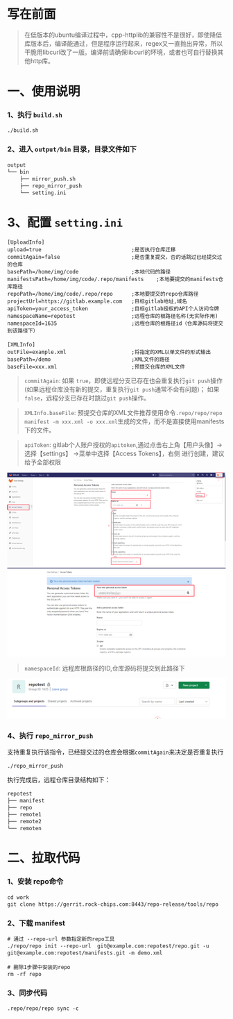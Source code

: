 # 写在前面

> 在低版本的ubuntu编译过程中，cpp-httplib的兼容性不是很好，即使降低库版本后，编译能通过，但是程序运行起来，regex又一直抛出异常，所以干脆用libcurl改了一版。编译前请确保libcurl的环境，或者也可自行替换其他http库。


# 一、使用说明

### 1、执行 `build.sh`
```
./build.sh
```
### 2、进入 `output/bin` 目录，目录文件如下
```
output
└── bin
    ├── mirror_push.sh
    ├── repo_mirror_push
    └── setting.ini

```
# 3、配置 `setting.ini`
```
[UploadInfo]
upload=true                            	;是否执行仓库迁移
commitAgain=false                       ;是否重复提交，否的话跳过已经提交过的仓库
basePath=/home/img/code                 ;本地代码的路径
manifestsPath=/home/img/code/.repo/manifests    ;本地要提交的manifests仓库路径
repoPath=/home/img/code/.repo/repo      ;本地要提交的repo仓库路径
projectUrl=https://gitlab.example.com   ;目标gitlab地址,域名
apiToken=your_access_token              ;目标gitlab授权的API个人访问令牌
namespaceName=repotest                  ;远程仓库的根路径名称(无实际作用)
namespaceId=1635                        ;远程仓库的根路径id（仓库源码将提交到该路径下）

[XMLInfo]
outFile=example.xml                     ;将指定的XML以单文件的形式输出
basePath=/demo                          ;XML文件的路径
baseFile=xxx.xml                        ;预提交仓库的XML文件
```

> `commitAgain`: 如果 `true`，即使远程分支已存在也会重复执行`git push`操作(如果远程仓库没有新的提交，重复执行`git push`通常不会有问题)； 如果`false`，远程分支已存在时跳过`git push`操作。

> `XMLInfo.baseFile`: 预提交仓库的XML文件推荐使用命令`.repo/repo/repo manifest -m xxx.xml -o xxx.xml`生成的文件，而不是直接使用manifests下的文件。

> `apiToken`: gitlab个人账户授权的`apitoken`,通过点击右上角【用户头像】->选择【settings】 ->菜单中选择【Access Tokens】，右侧 进行创建，建议给予全部权限

![apiToken1](png/apiToken1.png)
![apiToken2](png/apiToken2.png)

> `namespaceId`: 远程库根路径的ID,仓库源码将提交到此路径下

![groupid](png/groupid.png)

### 4、执行 `repo_mirror_push`

支持重复执行该指令，已经提交过的仓库会根据`commitAgain`来决定是否重复执行
```
./repo_mirror_push
```

执行完成后，远程仓库目录结构如下：

```
repotest
├── manifest
├── repo
├── remote1
├── remote2
└── remoten
```

# 二、拉取代码
### 1、安装 repo命令
```
cd work
git clone https://gerrit.rock-chips.com:8443/repo-release/tools/repo
```
### 2、下载 manifest

```
# 通过 --repo-url 参数指定新的repo工具
./repo/repo init --repo-url  git@example.com:repotest/repo.git -u git@example.com:repotest/manifests.git -m demo.xml 

# 删除1步骤中安装的repo
rm -rf repo
```
### 3、同步代码
```
.repo/repo/repo sync -c
```

